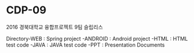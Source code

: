 # CDP-09
2016 경북대학교 융합프로젝트 9팀 슬립리스

Directory-WEB : Spring project
-ANDROID : Android project
-HTML : HTML test code
-JAVA : JAVA test code
-PPT : Presentation Documents
